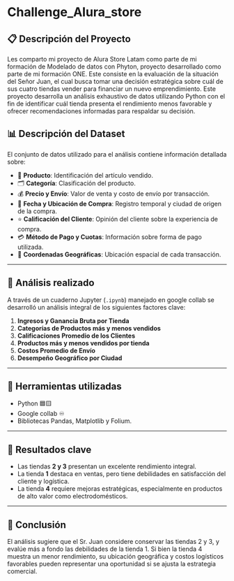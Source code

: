 # Challenge_Alura_store

## 📋 Descripción del Proyecto
Les comparto mi proyecto de Alura Store Latam como parte de mi formación de Modelado de datos con Phyton, proyecto desarrollado como parte de mi formación ONE.
Este consiste en la evaluación de la situación del Señor Juan, el cual busca tomar una decisión estratégica sobre cuál de sus cuatro tiendas vender para financiar un nuevo emprendimiento. Este proyecto desarrolla un análisis exhaustivo de datos utilizando Python con el fin de identificar cuál tienda presenta el rendimiento menos favorable y ofrecer recomendaciones informadas para respaldar su decisión.

## 📊 Descripción del Dataset
El conjunto de datos utilizado para el análisis contiene información detallada sobre:

- 🛒 **Producto**: Identificación del artículo vendido.
- 🗂️ **Categoría**: Clasificación del producto.
- 💰 **Precio y Envío**: Valor de venta y costo de envío por transacción.
- 📅 **Fecha y Ubicación de Compra**: Registro temporal y ciudad de origen de la compra.
- ⭐ **Calificación del Cliente**: Opinión del cliente sobre la experiencia de compra.
- 💳 **Método de Pago y Cuotas**: Información sobre forma de pago utilizada.
- 📍 **Coordenadas Geográficas**: Ubicación espacial de cada transacción.

---

## 🧪 Análisis realizado

A través de un cuaderno Jupyter (`.ipynb`) manejado en google collab se desarrolló un análisis integral de los siguientes factores clave:

1. **Ingresos y Ganancia Bruta por Tienda**
2. **Categorías de Productos más y menos vendidos**
3. **Calificaciones Promedio de los Clientes**
4. **Productos más y menos vendidos por tienda**
5. **Costos Promedio de Envío**
6. **Desempeño Geográfico por Ciudad**

---

## 🧰 Herramientas utilizadas

- Python 🟦🟨
- Google collab ♾️
- Bibliotecas Pandas, Matplotlib y Folium.

---

## 📌 Resultados clave

- Las tiendas **2 y 3** presentan un excelente rendimiento integral.
- La tienda **1** destaca en ventas, pero tiene debilidades en satisfacción del cliente y logística.
- La tienda **4** requiere mejoras estratégicas, especialmente en productos de alto valor como electrodomésticos.

---

## 🧭 Conclusión

El análisis sugiere que el Sr. Juan considere conservar las tiendas 2 y 3, y evalúe más a fondo las debilidades de la tienda 1. Si bien la tienda 4 muestra un menor rendimiento, su ubicación geográfica y costos logísticos favorables pueden representar una oportunidad si se ajusta la estrategia comercial.

